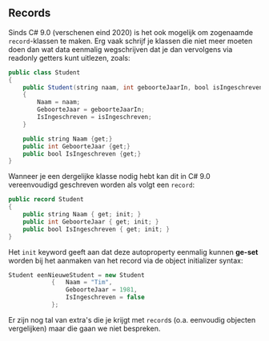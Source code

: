 ## Records

Sinds C# 9.0 (verschenen eind 2020) is het ook mogelijk om zogenaamde ``record``-klassen te maken. Erg vaak schrijf je klassen die niet meer moeten doen dan wat data eenmalig wegschrijven dat je dan vervolgens via readonly getters kunt uitlezen, zoals:

```java
public class Student
{
    public Student(string naam, int geboorteJaarIn, bool isIngeschreven)
    {
        Naam = naam;
        GeboorteJaar = geboorteJaarIn;
        IsIngeschreven = isIngeschreven;
    }

    public string Naam {get;}
    public int GeboorteJaar {get;}
    public bool IsIngeschreven {get;}
}
```

Wanneer je een dergelijke klasse nodig hebt kan dit in C# 9.0 vereenvoudigd geschreven worden als volgt een ``record``:

```java
public record Student
{
    public string Naam { get; init; }
    public int GeboorteJaar { get; init; }
    public bool IsIngeschreven { get; init; }
}
```

Het ``init`` keyword geeft aan dat deze autoproperty eenmalig kunnen **ge-set** worden bij het aanmaken van het record via de object initializer syntax:

```java
Student eenNieuweStudent = new Student 
            {   Naam = "Tim", 
                GeboorteJaar = 1981,   
                IsIngeschreven = false
            };
```

Er zijn nog tal van extra's die je krijgt met ``record``s (o.a. eenvoudig objecten vergelijken) maar die gaan we niet bespreken. 